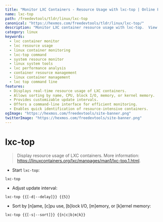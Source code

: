 ```yaml
---
title: "Monitor LXC Containers - Resource Usage with lxc-top | Online Free DevTools by Hexmos"
name: lxc-top
path: /freedevtools/tldr/linux/lxc-top
canonical: "https://hexmos.com/freedevtools/tldr/linux/lxc-top/"
description: "Monitor LXC container resource usage with lxc-top.  View CPU, memory, and I/O statistics for Linux containers. Free online tool, no registration required."
category: linux
keywords:
  - lxc container monitor
  - lxc resource usage
  - linux container monitoring
  - lxc-top command
  - system resource monitor
  - linux system tools
  - lxc performance analysis
  - container resource management
  - linux container management
  - lxc top command line
features:
  - Displays real-time resource usage of LXC containers.
  - Allows sorting by name, CPU, block I/O, memory, or kernel memory.
  - Provides customizable update intervals.
  - Offers a command-line interface for efficient monitoring.
  - Enables quick identification of resource-intensive containers.
ogImage: "https://hexmos.com/freedevtools/site-banner.png"
twitterImage: "https://hexmos.com/freedevtools/site-banner.png"
---
```


# lxc-top

> Display resource usage of LXC containers.
> More information: <https://linuxcontainers.org/lxc/manpages/man1/lxc-top.1.html>.

- Start `lxc-top`:

`lxc-top`

- Adjust update interval:

`lxc-top {{[-d|--delay]}} {{5}}`

- Sort by [n]ame, [c]pu use, [b]lock I/O, [m]emory, or [k]ernel memory:

`lxc-top {{[-s|--sort]}} {{n|c|b|m|k}}`
